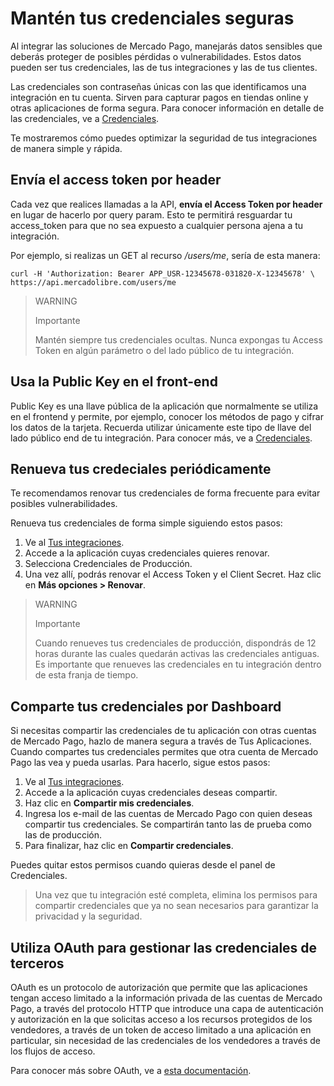 # Mantén tus credenciales seguras 

Al integrar las soluciones de Mercado Pago, manejarás datos sensibles que deberás proteger de posibles pérdidas o vulnerabilidades. Estos datos pueden ser tus credenciales, las de tus integraciones y las de tus clientes. 

Las credenciales son contraseñas únicas con las que identificamos una integración en tu cuenta. Sirven para capturar pagos en tiendas online y otras aplicaciones de forma segura. Para conocer información en detalle de las credenciales, ve a [Credenciales](/developers/es/guides/additional-content/your-integrations/credentials).

Te mostraremos cómo puedes optimizar la seguridad de tus integraciones de manera simple y rápida.

## Envía el access token por header

Cada vez que realices llamadas a la API, **envía el Access Token por header** en lugar de hacerlo por query param. Esto te permitirá resguardar tu access_token para que no sea expuesto a cualquier persona ajena a tu integración.

Por ejemplo, si realizas un GET al recurso _/users/me_, sería de esta manera:

```curl
curl -H 'Authorization: Bearer APP_USR-12345678-031820-X-12345678' \
https://api.mercadolibre.com/users/me
```
> WARNING
>
> Importante
>
> Mantén siempre tus credenciales ocultas. Nunca expongas tu Access Token en algún parámetro o del lado público de tu integración.

## Usa la Public Key en el front-end

Public Key es una llave pública de la aplicación que normalmente se utiliza en el frontend y permite, por ejemplo, conocer los métodos de pago y cifrar los datos de la tarjeta. Recuerda utilizar únicamente este tipo de llave del lado público end de tu integración. Para conocer más, ve a [Credenciales](/developers/es/guides/additional-content/your-integrations/credentials).

## Renueva tus credeciales periódicamente

Te recomendamos renovar tus credenciales de forma frecuente para evitar posibles vulnerabilidades. 

Renueva tus credenciales de forma simple siguiendo estos pasos:

1. Ve al [Tus integraciones](https://www.mercadopago[FAKER][URL][DOMAIN]/developers/panel/app). 
2. Accede a la aplicación cuyas credenciales quieres renovar.
3. Selecciona Credenciales de Producción.
4. Una vez allí, podrás renovar el Access Token y el Client Secret. Haz clic en **Más opciones > Renovar**.

> WARNING 
> 
> Importante
> 
> Cuando renueves tus credenciales de producción, dispondrás de 12 horas durante las cuales quedarán activas las credenciales antiguas. Es importante que renueves las credenciales en tu integración dentro de esta franja de tiempo.
## Comparte tus credenciales por Dashboard

Si necesitas compartir las credenciales de tu aplicación con otras cuentas de Mercado Pago, hazlo de manera segura a través de Tus Aplicaciones. 
Cuando compartes tus credenciales permites que otra cuenta de Mercado Pago las vea y pueda usarlas. Para hacerlo, sigue estos pasos:

1. Ve al [Tus integraciones](https://www.mercadopago[FAKER][URL][DOMAIN]/developers/panel/app).
2. Accede a la aplicación cuyas credenciales deseas compartir.
3. Haz clic en **Compartir mis credenciales**.
4. Ingresa los e-mail de las cuentas de Mercado Pago con quien deseas compartir tus credenciales. Se compartirán tanto las de prueba como las de producción. 
5. Para finalizar, haz clic en **Compartir credenciales**. 

Puedes quitar estos permisos cuando quieras desde el panel de Credenciales.

> Una vez que tu integración esté completa, elimina los permisos para compartir credenciales que ya no sean necesarios para garantizar la privacidad y la seguridad.
## Utiliza OAuth para gestionar las credenciales de terceros

OAuth es un protocolo de autorización que permite que las aplicaciones tengan acceso limitado a la información privada de las cuentas de Mercado Pago, a través del protocolo HTTP que introduce una capa de autenticación y autorización en la que solicitas acceso a los recursos protegidos de los vendedores, a través de un token de acceso limitado a una aplicación en particular, sin necesidad de las credenciales de los vendedores a través de los flujos de acceso. 

Para conocer más sobre OAuth, ve a [esta documentación](/developers/es/guides/additional-content/security/oauth/introduction).